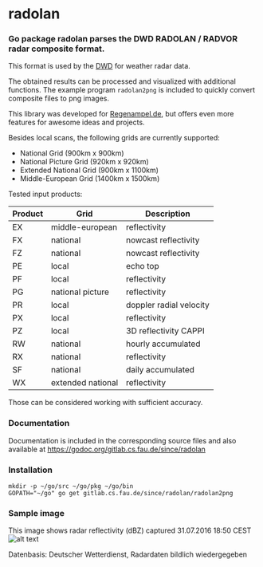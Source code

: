 # radolan
### Go package radolan parses the DWD RADOLAN / RADVOR radar composite format.
This format is used by the [DWD](http://www.dwd.de/DE/leistungen/radolan/radolan.html)
for weather radar data.

The obtained results can be processed and visualized with additional functions.
The example program `radolan2png` is included to quickly convert composite files to png images.

This library was developed for [Regenampel.de](https://regenampel.de/), but
offers even more features for awesome ideas and projects.

Besides local scans, the following grids are currently supported:
- National Grid (900km x 900km)
- National Picture Grid (920km x 920km)
- Extended National Grid (900km x 1100km)
- Middle-European Grid (1400km x 1500km)

Tested input products: 

| Product | Grid              | Description             |
| ------- | ----------------- | ----------------------- |
| EX      | middle-european   | reflectivity            |
| FX      | national          | nowcast reflectivity    |
| FZ      | national          | nowcast reflectivity    |
| PE      | local             | echo top                |
| PF      | local             | reflectivity            |
| PG      | national picture  | reflectivity            |
| PR      | local             | doppler radial velocity |
| PX      | local             | reflectivity            |
| PZ      | local             | 3D reflectivity CAPPI   | 
| RW      | national          | hourly accumulated      |
| RX      | national          | reflectivity            |
| SF      | national          | daily accumulated       |
| WX      | extended national | reflectivity            | 

Those can be considered working with sufficient accuracy.

### Documentation
Documentation is included in the corresponding source files and also available at
https://godoc.org/gitlab.cs.fau.de/since/radolan

### Installation
```
mkdir -p ~/go/src ~/go/pkg ~/go/bin
GOPATH="~/go" go get gitlab.cs.fau.de/since/radolan/radolan2png
```

### Sample image
This image shows radar reflectivity (dBZ) captured 31.07.2016 18:50 CEST
![alt text](https://gitlab.cs.fau.de/since/radolan/raw/master/assets/31-07-2016-1850.png)

Datenbasis: Deutscher Wetterdienst, Radardaten bildlich wiedergegeben
